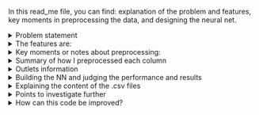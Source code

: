 In this read_me file, you can find: explanation of the problem and features, key moments in preprocessing the data, and designing the neural net. 

<details>
<summary>Problem statement</summary>
The goal is to predict the sales of different products across different big mart outlets using a neural network. This problem is found on the Analytics Vidhya
hackathon website so training set and test set are already split.
</details>

<details>
<summary>The features are:</summary>

| Column | Description | 
| ---------|----------|
| Item_Identifier | Unique product ID | 
| Item_Weight | Weight of product | 
| Item_Fat_Content | Whether the product is low fat or not |	
| Item_Visibility | The % of total display area of all products in a store allocated to the particular product |
| Item_Type | The category to which the product belongs |
| Item_MRP | Maximum Retail Price (list price) of the product |
| Outlet_Identifier | Unique store ID |
| Outlet_Establishment_Year | The year in which store was established |
| Outlet_Size |	The size of the store in terms of ground area covered |
| Outlet_Location_Type | The type of city in which the store is located|
| Outlet_Type |	Whether the outlet is just a grocery store or some sort of supermarket |
| Item_Outlet_Sales | Sales of the product in the particular store. This is the outcome variable to be predicted|
</details>


<details>
<summary>Key moments or notes about preprocessing: </summary>
Look for cells that start with "idea" or "Thinking moment" or "question". <br/>

+ <strong>Important observations about the data:</strong> The same outlet always has the same establishment year, size, location type, and type. Those columns are redundant. <br/>
An item always has the same weight, fat content, and type. But, two different items can still have the same weight. The weight, fat content, and item type can (almost) uniquely identify an item (there are ~200 items that can't be identified using those 3 pieces of information). <br/>
The problem really boils down to predicting sales for a specific product in a specific outlet. <br/>
I tried using only the item ids and outlet id's and got good results. <br/>

+ <strong>Should we keep the Item_Identifier column? Does it not cause leakage?</strong> Some items have similar sales across different outliers and some don't. There is no (immediate) leakage. I kept this column. Some contestants removed it and with different preprocessing methods than mine still got good results though. <br/>

+ <strong>How to encode the Item_Identifier column that has 1559 different categories?</strong> The library category_encoders comes in handy. I used binary encoding and was able to encode 1559 values using 11 columns only. <br/>

+ <strong>Creating a model to predict missing values of the "Outlet_Size" column: </strong> (I didn't try it): If we want to create a model to predict the missing values of "Outlet_Size", we can not use the original target variable as a feature because it causes data leakage. Another important question would be how to assess the accuracy of the predictions if there are no ground truth values to compare with?  <br/>

+ <strong>Weird performance from Python: df.groupby('Item_Identifier')['Item_Weight'].mean() gives strange results.</strong> For example, instead of returning 4.59 it returns 4.58999999. Another example, instead of returning 6.52 it returns 6.5200000005. I need that df.groupby('Item_Identifier')['Item_Weight'].mean() returns exactly the same values as in the dataset. I rounded the output. <br/>

+ <strong>Note about encoding:</strong> When applying binary encoding on item_ids, we have to .fit_transform on the whole dataset because we need the coding to be consistent. <br/>

+ <strong>Downside of one-hot-encoding:</strong> that the data becomes sparse. Some models might not work well with sparse data. I apply one-hot-encoding on two columns Item_Type and Outlet_Identifier and end up with 21 columns which is acceptable in my case. <br/>

+ <strong>Other ideas for encoding:</strong> frequency encoding or target encoding. Caution that target encoding leads to leakage.
</details>

<details>
<summary>Summary of how I preprocessed each column</summary>

| Column | info about this column | How to preprocess it? |
| ---------|----------|----------|
| Item_Identifier | 1559 unique values | binary encoding |
| Item_Weight | float | filled in missing values easily since each item has the same weight and the same item is repeated many times |
| Item_Fat_Content | - | label encoding |
| Item_Visibility | float | - |
| Item_Type | 16 categories | grouping sparse categories and then one-hot-encoding. We end up with 11 categories |
| Item_MRP | float | - |
| Outlet_Identifier | 10 categories | one-hot-encoding |
| Outlet_Establishment_Year | int | I treated it as numerical value even though it is discrete |
| Outlet_Size | 3 categories: small, medium, and high | missing values for outlets 10, 45, and 17. I fill them in with the mode (Medium) |
| Oulet_Location_Type | 3 categories: tiers 1,2, and 3 | label encoding |
| Outlet_Type | 4 categories: Sypermarket type 1,2, and 3 and grocery store | one-hot-encoding |
</details>

<details>
<summary>Outlets information</summary>

| Outlet_Identifier | Establishment_Year | Outlet_Size | Location_Type | Outlet_Type |
| ---------|----------|----------|----------|----------|
| 049 | 1999 | Medium | tier 1 | Supermarket Type 1 |
| 018 | 2009 | Medium | tier 3 | Supermarket Type 2 |
| 010 | 1998 |  | tier 3 | Grocery Store |
| 013 | 1987 | High | tier 3 | Supermarket Type 1 |
| 027 | 1985 | Medium | tier 3 | Supermarket Type 3 |
| 045 | 2002 | | tier 2 | Supermarket Type 1 |
| 017 | 2007 | | tier 2 | Supermarket Type 1|
| 046 | 1997 | Small | tier 1 | Supermarket Type 1 |
| 035 | 2004 | Small | tier 2 | Supermarket Type 1 |
| 019 | 1985 | Small | tier 1 | Grocery Store | 
</details>

<details>
<summary>Building the NN and judging the performance and results</summary>
- I tried first a NN with one hidden layer only (of 500 neurons). I tried different activation functions and got negative prediction which is why I applied a custom loss function. The latter lowered the number of test data points whose predictions were negative when the activation function was leaky relu. When the activation function was relu, the custom function actually increased the number of negatively predicted values. Anyhow, adding a custom loss function didn't solve the problem. Conclusion: the baseline model does not work. <br/>
- I tried another NN with two hidden layers (500 and 100) which gave acceptable results namely, a loss of ~1300 on the public part of the test_data (on the analytics vidhya hackathon platform). <br/>
- I tried the latter NN using only the Item_Id and Outlet_Identifier which gave much better results: ~ 1158 loss on the public part of the test_data. <br/>
- No overfitting observed in neither neural nets I tried.
</details>

<details>
<summary>Explaining the content of the .csv files</summary>
- "submission_data.csv" has the output of the first NN. <br/>
- "submission_data_3.csv" has the output of the same NN using Item_Identier, Outlet_Identifier, visibility, and mrp as features only. <br/>
- "output_file.csv" has the result of df.groupby('Item_Identifier')['Item_Weight']
</details>

<details>
<summary>Points to investigate further</summary>
- Why did the baseline NN including varying the activation function give negative predictions? Where do they come from? <br/>
- In the baseline NN, why does using sigmoid and tanh predict the same value for all test points? <br/>
</details>

<details>
<summary>How can this code be improved?</summary>
Keeping track of different experiments namely, applying the same baseline model but varying the activation function and loss function. 
</details>










